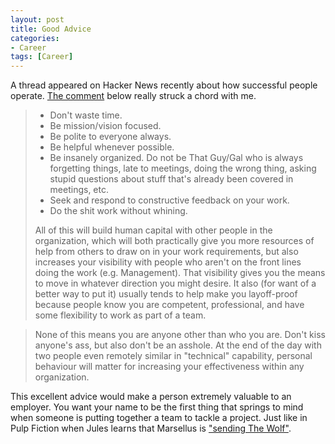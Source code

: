 ```yaml
---
layout: post
title: Good Advice
categories:
- Career
tags: [Career]
---
```


A thread appeared on Hacker News recently about how successful people operate.  [The comment](https://news.ycombinator.com/item?id=8917667) below really struck a chord with me.

> * Don't waste time. 
> * Be mission/vision focused. 
> * Be polite to everyone always. 
> * Be helpful whenever possible. 
> * Be insanely organized. Do not be That Guy/Gal who is always forgetting things, late to meetings, doing the wrong thing, asking stupid questions about stuff that's already been covered in meetings, etc. 
> * Seek and respond to constructive feedback on your work. 
> * Do the shit work without whining. 
> 
> All of this will build human capital with other people in the organization, which will both practically give you more resources of 
> help from others to draw on in your work requirements, but also increases your visibility with people who aren't on the front lines 
> doing the work (e.g. Management). That visibility gives you the means to move in whatever direction you might desire. It also (for 
> want of a better way to put it) usually tends to help make you layoff-proof because people know you are competent, professional, 
> and have some flexibility to work as part of a team.

> None of this means you are anyone other than who you are. Don't kiss anyone's ass, but also don't be an asshole. At the end of the 
> day with two people even remotely similar in "technical" capability, personal behaviour will matter for increasing your effectiveness within any organization.

This excellent advice would make a person extremely valuable to an employer.  You want your name to be the first thing that springs to mind when someone is putting together a team to tackle a project. Just like in Pulp Fiction when Jules learns that Marsellus is ["sending The Wolf"](https://www.youtube.com/watch?v=OzNvicZWZ_A).
